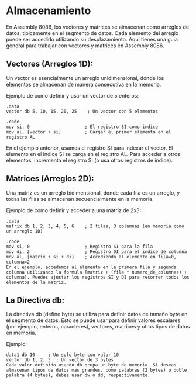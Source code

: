 # Almacenamiento

En Assembly 8086, los vectores y matrices se almacenan como arreglos de datos, tipicamente en el segmento de datos. Cada elemento del arreglo puede ser accedido utilizando su desplazamiento. Aqui tienes una guia general para trabajar con vectores y matrices en Assembly 8086.

## Vectores (Arreglos 1D):
Un vector es esencialmente un arreglo unidimensional, donde los elementos se almacenan de manera consecutiva en la memoria.

Ejemplo de como definir y usar un vector de 5 enteros:
```assembly
.data
vector db 5, 10, 15, 20, 25    ; Un vector con 5 elementos

.code
mov si, 0                     ; El registro SI como indice
mov al, [vector + si]         ; Cargar el primer elemento en el registro AL
```
En el ejemplo anterior, usamos el registro SI para indexar el vector. El elemento en el indice SI se carga en el registro AL. Para acceder a otros elementos, incrementa el registro SI (o usa otros registros de indice).

## Matrices (Arreglos 2D):

Una matriz es un arreglo bidimensional, donde cada fila es un arreglo, y todas las filas se almacenan secuencialmente en la memoria.

Ejemplo de como definir y acceder a una matriz de 2x3:
```assembly
.data
matrix db 1, 2, 3, 4, 5, 6    ; 2 filas, 3 columnas (en memoria como un arreglo 1D)

.code
mov si, 0                     ; Registro SI para la fila
mov di, 2                     ; Registro DI para el indice de columna
mov al, [matrix + si + di]    ; Accediendo al elemento en fila=0, columna=2
En el ejemplo, accedemos al elemento en la primera fila y segunda columna utilizando la formula [matriz + (fila * numero_de_columnas) + columna]. Puedes ajustar los registros SI y DI para recorrer todos los elementos de la matriz.
```
## La Directiva db:
La directiva db (define byte) se utiliza para definir datos de tamaño byte en el segmento de datos. Esto se puede usar para definir valores escalares (por ejemplo, enteros, caracteres), vectores, matrices y otros tipos de datos en memoria.

Ejemplo:
```assembly
data1 db 10     ; Un solo byte con valor 10
vector db 1, 2, 3  ; Un vector de 3 bytes
Cada valor definido usando db ocupa un byte de memoria. Si deseas almacenar tipos de datos mas grandes, como palabras (2 bytes) o doble palabra (4 bytes), debes usar dw o dd, respectivamente.
```